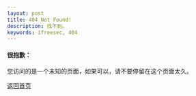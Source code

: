 ```yaml
---
layout: post
title: 404 Not Found!
description: 找不到。
keywords: ifreesec, 404
---
```


#### 很抱歉： ####
您访问的是一个未知的页面，如果可以，请不要停留在这个页面太久。


[返回首页]({{site.url}})